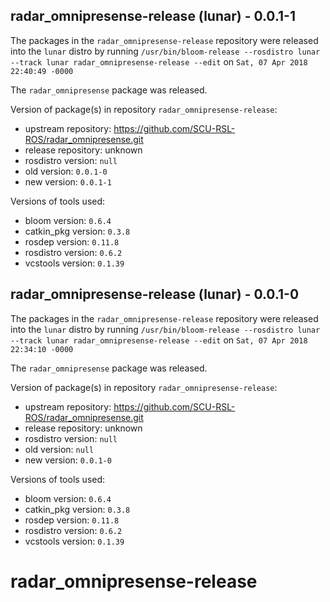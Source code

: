 ## radar_omnipresense-release (lunar) - 0.0.1-1

The packages in the `radar_omnipresense-release` repository were released into the `lunar` distro by running `/usr/bin/bloom-release --rosdistro lunar --track lunar radar_omnipresense-release --edit` on `Sat, 07 Apr 2018 22:40:49 -0000`

The `radar_omnipresense` package was released.

Version of package(s) in repository `radar_omnipresense-release`:

- upstream repository: https://github.com/SCU-RSL-ROS/radar_omnipresense.git
- release repository: unknown
- rosdistro version: `null`
- old version: `0.0.1-0`
- new version: `0.0.1-1`

Versions of tools used:

- bloom version: `0.6.4`
- catkin_pkg version: `0.3.8`
- rosdep version: `0.11.8`
- rosdistro version: `0.6.2`
- vcstools version: `0.1.39`


## radar_omnipresense-release (lunar) - 0.0.1-0

The packages in the `radar_omnipresense-release` repository were released into the `lunar` distro by running `/usr/bin/bloom-release --rosdistro lunar --track lunar radar_omnipresense-release --edit` on `Sat, 07 Apr 2018 22:34:10 -0000`

The `radar_omnipresense` package was released.

Version of package(s) in repository `radar_omnipresense-release`:

- upstream repository: https://github.com/SCU-RSL-ROS/radar_omnipresense.git
- release repository: unknown
- rosdistro version: `null`
- old version: `null`
- new version: `0.0.1-0`

Versions of tools used:

- bloom version: `0.6.4`
- catkin_pkg version: `0.3.8`
- rosdep version: `0.11.8`
- rosdistro version: `0.6.2`
- vcstools version: `0.1.39`


# radar_omnipresense-release